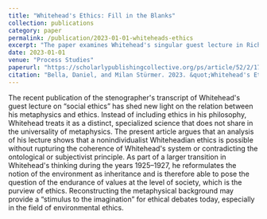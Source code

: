 ```yaml
---
title: "Whitehead's Ethics: Fill in the Blanks"
collection: publications
category: paper
permalink: /publication/2023-01-01-whiteheads-ethics
excerpt: "The paper examines Whitehead's singular guest lecture in Richard Clarke Cabot's seminar in social ethics."
date: 2023-01-01
venue: "Process Studies"
paperurl: "https://scholarlypublishingcollective.org/ps/article/52/2/179/383039/Whitehead-s-Ethics-Fill-in-the-Blanks"
citation: "Bella, Daniel, and Milan Stürmer. 2023. &quot;Whitehead's Ethics: Fill in the Blanks&quot; <i> Process Studies</i> 52 (2): 179–200."
---
```


The recent publication of the stenographer's transcript of Whitehead's guest lecture on “social ethics” has shed new light on the relation between his metaphysics and ethics. Instead of including ethics in his philosophy, Whitehead treats it as a distinct, specialized science that does not share in the universality of metaphysics. The present article argues that an analysis of his lecture shows that a nonindividualist Whiteheadian ethics is possible without rupturing the coherence of Whitehead's system or contradicting the ontological or subjectivist principle. As part of a larger transition in Whitehead's thinking during the years 1925–1927, he reformulates the notion of the environment as inheritance and is therefore able to pose the question of the endurance of values at the level of society, which is the purview of ethics. Reconstructing the metaphysical background may provide a “stimulus to the imagination” for ethical debates today, especially in the field of environmental ethics.
